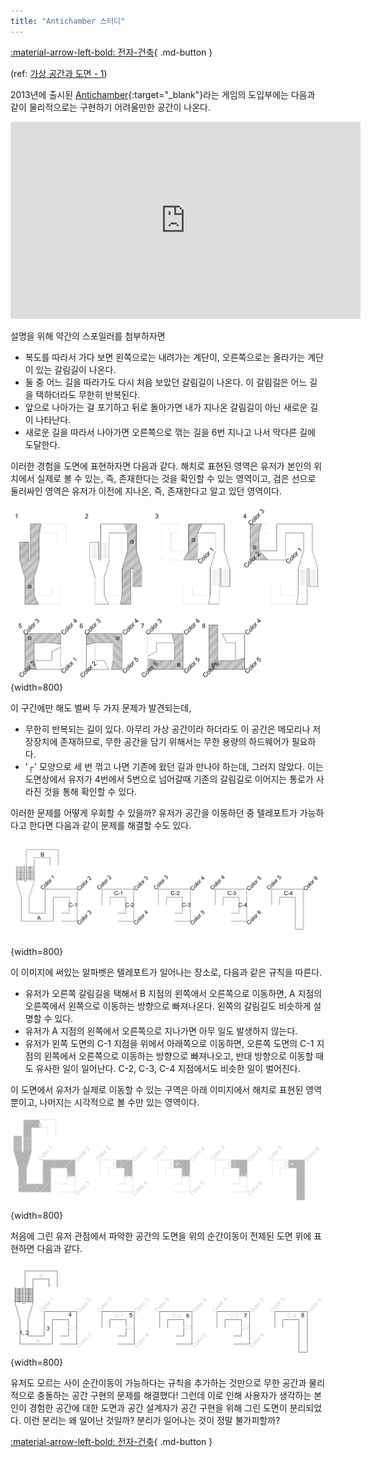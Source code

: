 ```yaml
---
title: "Antichamber 스터디"
---
```


[:material-arrow-left-bold: 전자-건축](../index.md){ .md-button }

(ref: [가상 공간과 도면 - 1](../../city-fragments/thoughts/2025/0328.md))

2013년에 출시된 [Antichamber](https://store.steampowered.com/app/219890/Antichamber/){:target="\_blank"}라는 게임의 도입부에는 다음과 같이 물리적으로는 구현하기 어려울만한 공간이 나온다.

<iframe width="560" height="315" src="https://www.youtube.com/embed/3Bc8sgakXOw?si=yDfFDQ-ZJ4tAAj6J" title="YouTube video player" frameborder="0" allow="accelerometer; autoplay; clipboard-write; encrypted-media; gyroscope; picture-in-picture; web-share" referrerpolicy="strict-origin-when-cross-origin" allowfullscreen></iframe>

설명을 위해 약간의 스포일러를 첨부하자면

- 복도를 따라서 가다 보면 왼쪽으로는 내려가는 계단이, 오른쪽으로는 올라가는 계단이 있는 갈림길이 나온다.
- 둘 중 어느 길을 따라가도 다시 처음 보았던 갈림길이 나온다. 이 갈림길은 어느 길을 택하더라도 무한히 반복된다.
- 앞으로 나아가는 걸 포기하고 뒤로 돌아가면 내가 지나온 갈림길이 아닌 새로운 길이 나타난다.
- 새로운 길을 따라서 나아가면 오른쪽으로 꺾는 길을 6번 지나고 나서 막다른 길에 도달한다.

이러한 경험을 도면에 표현하자면 다음과 같다. 해치로 표현된 영역은 유저가 본인의 위치에서 실제로 볼 수 있는, 즉, 존재한다는 것을 확인할 수 있는 영역이고, 검은 선으로 둘러싸인 영역은 유저가 이전에 지나온, 즉, 존재한다고 알고 있던 영역이다.

![antichamber-play-1](../../../assets/city-fragments/thoughts/2025/antichamber-play-1.png){width=800}

이 구간에만 해도 벌써 두 가지 문제가 발견되는데,

- 무한히 반복되는 길이 있다. 아무리 가상 공간이라 하더라도 이 공간은 메모리나 저장장치에 존재하므로, 무한 공간을 담기 위해서는 무한 용량의 하드웨어가 필요하다.
- '┌' 모양으로 세 번 꺾고 나면 기존에 왔던 길과 만나야 하는데, 그러지 않았다. 이는 도면상에서 유저가 4번에서 5번으로 넘어갈때 기존의 갈림길로 이어지는 통로가 사라진 것을 통해 확인할 수 있다.

이러한 문제를 어떻게 우회할 수 있을까? 유저가 공간을 이동하던 중 텔레포트가 가능하다고 한다면 다음과 같이 문제를 해결할 수도 있다.

![antichamber-play-2](../../../assets/city-fragments/thoughts/2025/antichamber-play-2.png){width=800}

이 이미지에 써있는 알파벳은 텔레포트가 일어나는 장소로, 다음과 같은 규칙을 따른다.

- 유저가 오른쪽 갈림길을 택해서 B 지점의 왼쪽에서 오른쪽으로 이동하면, A 지점의 오른쪽에서 왼쪽으로 이동하는 방향으로 빠져나온다. 왼쪽의 갈림길도 비슷하게 설명할 수 있다.
- 유저가 A 지점의 왼쪽에서 오른쪽으로 지나가면 아무 일도 발생하지 않는다.
- 유저가 왼쪽 도면의 C-1 지점을 위에서 아래쪽으로 이동하면, 오른쪽 도면의 C-1 지점의 왼쪽에서 오른쪽으로 이동하는 방향으로 빠져나오고, 반대 방향으로 이동할 때도 유사한 일이 일어난다. C-2, C-3, C-4 지점에서도 비슷한 일이 벌어진다.

이 도면에서 유저가 실제로 이동할 수 있는 구역은 아래 이미지에서 해치로 표현된 영역 뿐이고, 나머지는 시각적으로 볼 수만 있는 영역이다.

![antichamber-play-3](../../../assets/city-fragments/thoughts/2025/antichamber-play-3.png){width=800}

처음에 그린 유저 관점에서 파악한 공간의 도면을 위의 순간이동이 전제된 도면 위에 표현하면 다음과 같다.

![antichamber-play-4](../../../assets/city-fragments/thoughts/2025/antichamber-play-4.png){width=800}

유저도 모르는 사이 순간이동이 가능하다는 규칙을 추가하는 것만으로 무한 공간과 물리적으로 충돌하는 공간 구현의 문제를 해결했다! 그런데 이로 인해 사용자가 생각하는 본인이 경험한 공간에 대한 도면과 공간 설계자가 공간 구현을 위해 그린 도면이 분리되었다. 이런 분리는 왜 일어난 것일까? 분리가 일어나는 것이 정말 불가피할까?

[:material-arrow-left-bold: 전자-건축](../index.md){ .md-button }
